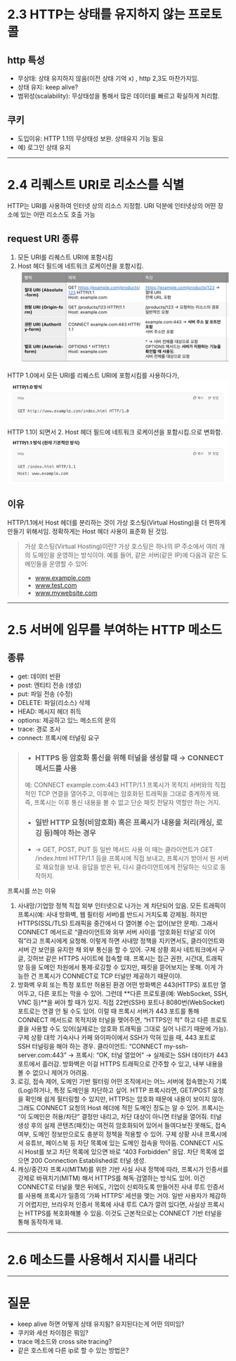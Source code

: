 # 2.3 HTTP는 상태를 유지하지 않는 프로토콜
## http 특성
- 무상태: 상태 유지하지 않음(이전 상태 기억 x) , http 2,3도 마찬가지임.
- 상태 유지: keep alive?
- 범위성(scalability): 무상태성을 통해서 많은 데이터를 빠르고 확실하게 처리함.

## 쿠키
- 도입이유: HTTP 1.1의 무상태성 보완. 상태유지 기능 필요
- 예) 로그인 상태 유지

---
# 2.4 리퀘스트 URI로 리소스를 식별
HTTP는 URI를 사용하여 인터넷 상의 리소스 지정함. URI 덕분에 인터넷상의 어떤 장소에 있는 어떤 리소스도 호출 가능

## request URI 종류
1. 모든 URI를 리퀘스트 URI에 포함시킴
2. Host 헤더 필드에 네트워크 로케이션을 포함시킴.
![img_3.png](img_3.png)

HTTP 1.0에서 모든 URI를 리퀘스트 URI에 포함시킴를 사용하다가, 
![img_2.png](img_2.png)
HTTP 1.1이 되면서 2. Host 헤더 필드에 네트워크 로케이션을 포함시킴.으로 변화함.
![img_1.png](img_1.png)

## 이유
HTTP/1.1에서 Host 헤더를 분리하는 것이 가상 호스팅(Virtual Hosting)을 더 편하게 만들기 위해서임.
정확하게는 Host 헤더 사용이 표준화 된 것임. 

>
> 가상 호스팅(Virtual Hosting)이란?
가상 호스팅은 하나의 IP 주소에서 여러 개의 도메인을 운영하는 방식이야.
예를 들어, 같은 서버(같은 IP)에 다음과 같은 도메인들을 운영할 수 있어:
> - www.example.com
> - www.test.com
> - www.mywebsite.com

---
# 2.5 서버에 임무를 부여하는 HTTP 메소드
## 종류
- get: 데이터 반환 
- post: 엔티티 전송 (생성)
- put: 파일 전송 (수정)
- DELETE: 파일(리소스) 삭제
- HEAD: 메시지 헤더 취득
- options: 제공하고 있느 메소드의 문의
- trace: 경로 조사
- connect: 프록시에 터널링 요구

> - ### HTTPS 등 암호화 통신을 위해 터널을 생성할 때 → CONNECT 메서드를 사용
> 예: CONNECT example.com:443 HTTP/1.1
프록시가 목적지 서버와의 직접적인 TCP 연결을 열어주고, 이후에는 암호화된 트래픽을 그대로 중계하게 돼.
즉, 프록시는 이후 통신 내용을 볼 수 없고 단순 패킷 전달자 역할만 하는 거지.
> - ### 일반 HTTP 요청(비암호화) 혹은 프록시가 내용을 처리(캐싱, 로깅 등)해야 하는 경우 
> - → GET, POST, PUT 등 일반 메서드 사용
이 때는 클라이언트가 GET /index.html HTTP/1.1 등을 프록시에 직접 보내고, 프록시가 받아서 원 서버로 재요청을 보내.
응답을 받은 뒤, 다시 클라이언트에게 전달하는 식으로 동작하지.

프록시를 쓰는 이유
1. 사내망/기업망 정책
   직접 외부 인터넷으로 나가는 게 차단되어 있음.
   모든 트래픽이 프록시(예: 사내 방화벽, 웹 필터링 서버)를 반드시 거치도록 강제됨.
   하지만 HTTPS(SSL/TLS) 트래픽을 중간에서 다 열어볼 수는 없어(보안 문제).
   그래서 CONNECT 메서드로 “클라이언트와 외부 서버 사이를 ‘암호화된 터널’로 이어줘”라고 프록시에게 요청해.
   이렇게 하면 사내망 정책을 지키면서도, 클라이언트와 서버 간 보안을 유지한 채 외부 통신을 할 수 있어.
   구체 상황
   회사 네트워크에서 구글, 깃허브 같은 HTTPS 사이트에 접속할 때.
   프록시는 접근 권한, 시간대, 트래픽 양 등을 도메인 차원에서 통제·로깅할 수 있지만, 패킷을 뜯어보지는 못해.
   이게 가능한 건 프록시가 CONNECT로 TCP 터널만 제공하기 때문이야.
2. 방화벽 우회 또는 특정 포트만 허용된 환경
   어떤 방화벽은 443(HTTPS) 포트만 열어두고, 다른 포트는 막을 수 있어.
   그런데 **다른 프로토콜(예: WebSocket, SSH, VNC 등)**을 써야 할 때가 있지.
   직접 22번(SSH) 포트나 8080번(WebSocket) 포트로는 연결 안 될 수도 있어.
   이럴 때 프록시 서버가 443 포트를 통해 CONNECT 메서드로 목적지와 터널을 맺어주면, “HTTPS인 척” 하고 다른 프로토콜을 사용할 수도 있어(실제로는 암호화 트래픽을 그대로 실어 나르기 때문에 가능).
   구체 상황
   대학 기숙사나 카페 와이파이에서 SSH가 막혀 있을 때, 443 포트로 SSH 터널링을 해야 하는 경우.
   클라이언트: “CONNECT my-ssh-server.com:443” → 프록시: “OK, 터널 열었어” → 실제로는 SSH 데이터가 443 포트에서 흘러감.
   방화벽은 이걸 HTTPS 트래픽으로 간주할 수 있고, 내부 내용을 볼 수 없으니 제어가 어려움.
3. 로깅, 접속 제어, 도메인 기반 필터링
   어떤 조직에서는 어느 서버에 접속했는지 기록(Log)하거나, 특정 도메인을 차단하고 싶어.
   HTTP 프록시라면, GET/POST 요청을 확인해 쉽게 필터링할 수 있지만, HTTPS는 암호화 때문에 내용이 보이지 않아.
   그래도 CONNECT 요청의 Host 헤더에 적힌 도메인 정도는 알 수 있어.
   프록시는 “이 도메인은 허용/차단” 결정만 내리고, 차단 대상이 아니면 터널을 열어줘.
   터널 생성 후의 실제 콘텐츠(패킷)는 여전히 암호화되어 있어서 들여다보진 못해도, 접속 여부, 도메인 정보만으로도 충분히 정책을 적용할 수 있어.
   구체 상황
   사내 프록시에서 유튜브, 페이스북 등 차단 목록에 있는 도메인 접속을 막아둠.
   CONNECT 시도 시 Host를 보고 차단 목록에 있으면 바로 “403 Forbidden” 응답.
   차단 목록에 없으면 200 Connection Established로 터널 생성.
4. 캐싱/중간자 프록시(MITM)를 위한 기반
   사실 사내 정책에 따라, 프록시가 인증서를 강제로 바꿔치기(MITM) 해서 HTTPS를 해독·검열하는 방식도 있어.
   이건 CONNECT로 터널을 맺은 뒤에도, 기업이 신뢰하도록 만들어진 사내 루트 인증서를 사용해 프록시가 일종의 ‘가짜 HTTPS’ 세션을 맺는 거야.
   일반 사용자가 체감하기 어렵지만, 브라우저 인증서 목록에 사내 루트 CA가 깔려 있다면, 사실상 프록시는 HTTPS를 복호화해볼 수 있음.
   이것도 근본적으로는 CONNECT 기반 터널을 통해 동작하게 돼.
---
# 2.6 메소드를 사용해서 지시를 내리다


---
# 질문
- keep alive 하면 어떻게 상태 유지됨? 유지된다는게 어떤 의미임?
- 쿠키와 세션 차이점은 뭐임?
- trace 메소드와 cross site tracing? 
- 같은 호스트에 다른 ip로 할 수 있는 방법은?